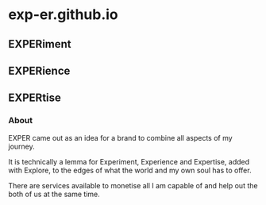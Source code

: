 # exp-er.github.io


## EXPERiment
## EXPERience
## EXPERtise


### About 
EXPER came out as an idea for a brand to combine all aspects of my journey.

It is technically a lemma for Experiment, Experience and Expertise, added with Explore, to the edges of what the world and my own soul has to offer.

There are services available to monetise all I am capable of and help out the both of us at the same time.
